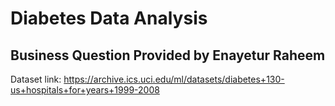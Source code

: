 # Diabetes Data Analysis 
## Business Question Provided by Enayetur Raheem

Dataset link: https://archive.ics.uci.edu/ml/datasets/diabetes+130-us+hospitals+for+years+1999-2008
